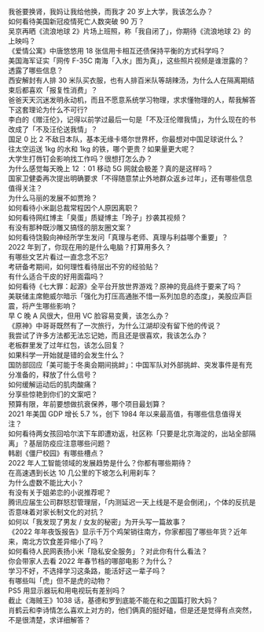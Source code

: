 我爸要换肾，我妈让我给他换，而我才 20 岁上大学，我该怎么办？  
如何看待美国新冠疫情死亡人数突破 90 万？  
吴京再晒《流浪地球 2》片场上班照，称「我自闭了」，你期待《流浪地球 2》的上映吗？  
《爱情公寓》中唐悠悠用 18 张信用卡相互还债保持平衡的方式科学吗？  
美国海军证实「网传 F-35C 南海「入水」图为真」，这些照片视频是谁泄露的？透露了哪些信息？  
西安解封有人排 30 米队买衣服，也有人排百米队等胡辣汤，为什么人在隔离期结束后都喜欢「报复性消费」？  
爸爸天天沉迷发明永动机，而且不愿意系统学习物理，求求懂物理的人，帮我解答下这套理论为什么不可行?  
李白的《赠汪伦》，记得以前学过最后一句是「不及汪伦赠我情」，为什么现在的书改成了「不及汪伦送我情」？  
国足 0 比 2 不敌日本队，基本无缘卡塔尔世界杯，你最想对中国足球说什么？  
往太空运送 1kg 的水和 1kg 的铁，哪个更贵？如果量更大呢？  
大学生打唇钉会影响找工作吗？很想打怎么办？  
为什么感觉每天晚上 12 ：01 移动 5G 网就会极差？真的是这样吗？  
国家卫健委再次提出明确要求「不得随意禁止外地群众返乡过年」，还有哪些信息值得关注？  
为什么马丽的发展不如贾玲？  
如何看待小米副总裁常程因个人原因离职？  
如何看待网红博主「臭蛋」质疑博主「玲子」抄袭其视频？  
有没有那种既沙雕又搞怪的朋友圈文案？  
如何看待饶毅向神经所学生发问「真理与老师、真理与利益哪个重要」？  
2022 年到了，你现在用的是什么电脑？打算用多久？  
有哪些文艺片看过一直念念不忘?  
考研备考期间，如何理性看待层出不穷的经验贴？  
有什么适合干皮的好用面霜吗？  
如何看待《七大罪：起源》全平台开放世界游戏？原神的竞品终于要来了吗？  
美联储主席鲍威尔暗示「强化为打压高通胀不惜一系列加息的态度」，美股应声巨震，将产生哪些影响？  
早 C 晚 A 风很大，但用 VC 脸容易变黄，该怎么办？  
《原神》中哥哥既然有了一次旅行，为什么江湖却没有留下他的传说？  
我尝试了许多方法都无法忘记她，而且还是很喜欢，我该怎么办？  
老板群里发了过年红包，该怎么回复？  
如果科学一开始就是错的会发生什么？  
国防部回应「美可能于冬奥会期间挑衅」：中国军队对外部挑衅、突发事件是有充分准备的，释放了什么信号？  
如何缓解运动后的肌肉酸痛？  
分享些惊艳到你们的文案吧？  
预算有限，年前要想做抗衰保养，哪个项目最划算？  
2021 年美国 GDP 增长 5.7 %，创下 1984 年以来最高值，有哪些信息值得关注？  
如何看待两女孩回哈尔滨下车即遭劝返，社区称「只要是北京海淀的，出站全部隔离」？基层防疫应注意哪些问题？  
韩剧《僵尸校园》有哪些槽点？  
2022 年人工智能领域的发展趋势是什么？你都有哪些期待？  
在高速遇到长达 10 几公里的下坡怎么利用刹车？  
为什么虚数不能比大小？  
有没有关于姐弟恋的小说推荐呢？  
腾讯应届生公司群怒怼管理层，「内测延迟一天上线是不是会倒闭」，个体的反抗是否意味着对家长制文化的对抗？  
如何以「我发现了男友 / 女友的秘密」为开头写一篇故事？  
《2022 年年夜饭报告》显示千万个鸡架销往南方，你家都囤了哪些年货？近年来，南北方饮食差异缩小了吗？  
如何看待人民网表扬小米「隐私安全服务」？对此你有什么看法？  
你会带家人去看 2022 年春节档的哪部电影？为什么？  
学习不好，不选择学习这条路，能活好这一辈子吗？  
有哪些叫「虎」但不是虎的动物？  
PS5 用显示器玩和用电视玩有差别吗？  
截止《海贼王》1038 话，基德和罗到底能不能在和之国篇打败大妈？  
肖鹤云和李诗情怎么喜欢上对方的，他们俩真的挺好磕，但是还是觉得有点突然，不是很清楚，求详细解答？  
